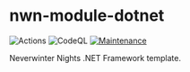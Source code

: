 # nwn-module-dotnet

![Actions](https://github.com/milliorn/nwn-module-eldritch-warrior/workflows/Actions/badge.svg)
![CodeQL](https://github.com/milliorn/nwn-module-dotnet/workflows/CodeQL/badge.svg)
[![Maintenance](https://img.shields.io/badge/Maintained%3F-yes-green.svg)](https://gitHub.com/milliorn/Eldritch-Warrior/graphs/commit-activity)

Neverwinter Nights .NET Framework template.
